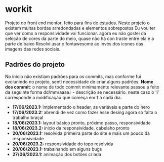 <h1>workit</h1>
Projeto do front end mentor, feito para fins de estudos. Neste projeto o existem muitas bordas arredondadas e elementos sobrepostos
Eu vou ter que ver como a responsividade vai funcionar.
agora eu não gostei da seleção de cores da parte do meio, quase não há con traste entre ela e a parte de baixo
Resolvi usar o fontawesome ao invés dos icones das imagens das redes sociais.


<h2>Padrões do projeto</h2>
  No inicio não existiam padrões para os commits, mas conforme fui evolunindo no projeto, senti necessidade de criar alguns padrões.
  <b>Nome dos commit</b>: o nome de todo commit minimamente relevante passou a feito da seguinte forma dd/mm/aaaa.i - descrição se necessário.
  neste caso o 'i' corresponde a modificação que começa em 1 a cada dia.
  

<ul>
  <li><b>17/06/2023.1:</b> implementado o header, as variáveis e parte do hero</li>
  <li><b>17/06/2023.2:</b> abrendi de vez como fazer esse desing agora só falta o trabalho braçal</li>
  <li><b>18/06/2023.1:</b> layout básico pronto, próximo passo, responsividade</li>
  <li><b>18/06/2023.2:</b> inicio da responsividade, cabelaho pronto</li>
  <li><b>20/06/2023.1:</b> resolvida primeira parte do site e mais um pouco da responsividade</li>
  <li><b>20/06/2023.2:</b> responsividade do topo resolvida</li>
  <li><b>20/06/2023.1:</b> trabalhando em alguns bugs</li>
  <li><b>27/06/2023.1:</b> animação dos botões criada</li>
</ul>

